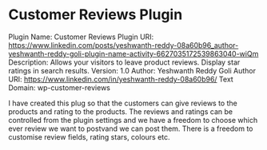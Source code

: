 # Customer Reviews Plugin
  Plugin Name: Customer Reviews
  Plugin URI: https://www.linkedin.com/posts/yeshwanth-reddy-08a60b96_author-yeshwanth-reddy-goli-plugin-name-activity-6627035172539863040-wiQm
  Description: Allows your visitors to leave product reviews. Display star ratings in search results.
  Version: 1.0
  Author: Yeshwanth Reddy Goli
  Author URI: https://www.linkedin.com/in/yeshwanth-reddy-08a60b96/
  Text Domain: wp-customer-reviews

  I have created this plug so that the customers can give reviews to the products and rating to the products. The reviews and ratings can be
  controlled from the plugin settings and we have a freedom to choose which ever review we want to postvand we can post them. There is a 
  freedom to customise review fields, rating stars, colours etc. 
  
  